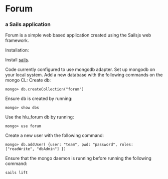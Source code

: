 # Forum
### a Sails application

Forum is a simple web based application created using the Sailsjs web framework.

Installation:

Install [sails](http://sailsjs.org/#!getStarted).

Code currently configured to use mongodb adapter.
Set up mongodb on your local system.
Add a new database with the following commands on the mongo CL:
Create db:
```
mongo> db.createCollection("forum")
```

Ensure db is created by running:
```
mongo> show dbs
```

Use the hlu_forum db by running:
```
mongo> use forum
```

Create a new user with the following command:
```
mongo> db.addUser( {user: "team", pwd: "password", roles: ["readWrite", "dbAdmin"] })
```

Ensure that the mongo daemon is running before running the following command:
```
sails lift
```
